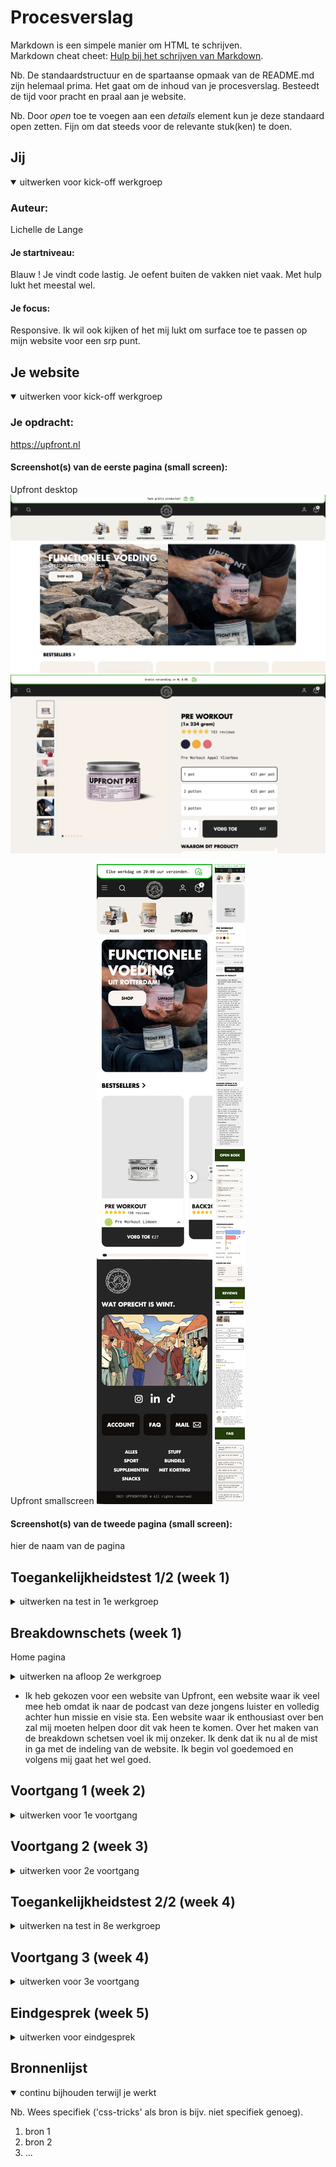 # Procesverslag
Markdown is een simpele manier om HTML te schrijven.  
Markdown cheat cheet: [Hulp bij het schrijven van Markdown](https://github.com/adam-p/markdown-here/wiki/Markdown-Cheatsheet).

Nb. De standaardstructuur en de spartaanse opmaak van de README.md zijn helemaal prima. Het gaat om de inhoud van je procesverslag. Besteedt de tijd voor pracht en praal aan je website.

Nb. Door *open* toe te voegen aan een *details* element kun je deze standaard open zetten. Fijn om dat steeds voor de relevante stuk(ken) te doen.





## Jij

<details open>
  <summary>uitwerken voor kick-off werkgroep</summary>

  ### Auteur:
Lichelle de Lange 

  #### Je startniveau:
 Blauw ! 
 Je vindt code lastig. Je oefent buiten de vakken niet vaak. 
 Met hulp lukt het meestal wel.

  #### Je focus:
 Responsive.
 Ik wil ook kijken of het mij lukt om surface toe te passen op mijn website voor een srp punt. 
 
</details>





## Je website

<details open>
  <summary>uitwerken voor kick-off werkgroep</summary>

  ### Je opdracht:
  https://upfront.nl

  #### Screenshot(s) van de eerste pagina (small screen): 
  Upfront desktop  
  <img src="readme-images/Homepage.jpg"  alt="Upfront homepagina, desktop">
  <img src="readme-images/Detail.jpg" alt="Upfront overzichtpagina pre workout, desktop">

  Upfront smallscreen
 <img src="readme-images/Upfront_klein.jpg" alt="Upfront homepagina, small screen">
 <img src="readme-images/Pre-workout.jpg" alt="Upfront detailpagina, small screen">


  #### Screenshot(s) van de tweede pagina (small screen):
  hier de naam van de pagina  
 
 
</details>



## Toegankelijkheidstest 1/2 (week 1)

<details>
  <summary>uitwerken na test in 1e werkgroep</summary>

  ### Bevindingen
  Lijst met je bevindingen die in de test naar voren kwamen:

  #### Screenreader
Hoofdpagina 

Het logo van website word genoemd als “ongelabelde-afbeelding”. De gebruiker weer dus niet wat dit is. 

De search bar - word juist benoemt. 

De header. Je word door de screenreader 2 keer door de header meegenomen. De eerste keer slaat hij de link “inloggen” over. De tweede keer neemt hij je wel mee door deze link. 

Evenals de header word je 2 keer door het menu meegenomen. 

Kopje bestsellers: “Je bevindt je op een tekst element.” 
Maar welke tekst er staat word niet benoemd. 

Afbeeldingen eerste kop worden voorgelezen zoals in de code is geplaatst. Niet alle afbeeldingen zijn gelabeld dus de gebruiker weer niet direct waar het kopje over gaat/over welk product dit gaat. - afbeeldingen labelen. Sommige afbeeldingen zijn wel goed gelabeld, het is een mengelmoes.  
 
De producten kunnen worden beoordeeld doormiddel van sterren. Maar deze worden afbeelding genoemd ipv dat er word verteld hoe het product is beoordeeld. Je word hier 2x doorheen geleid. 
 <img src="readme-images/Beoordeling.jpg" width="375px" alt="Upfront beoordeling">

Wanneer een smaak (nu de vegan cacao proteïne poeder) is uitverkocht word dat niet verteld alleen weergeven doordat het font lichter is gekleurd. 
 <img src="readme-images/cacao.jpg" width="375px" alt="Cacao smaak uitverkocht">

Er worden opties genoemd die ik niet zie. Deze afbeeldingen zijn weg.
 <img src="readme-images/Afbeelding.jpg" width="375px" alt="Afbeelding die er niet is">


Detail pagina
Ik klik op de detail pagina van de upfront creatine. Wanneer ik door de heen klik raak ik in de war. Ik hoor allemaal informatie maar ik heb geen idee waar ik op de pagina ben. Wat blijkt ik zit in mijn winkelmandje waar 1 artikel in zit. Dit word niet van te voren aangegeven. 

Ook op de detail pagina worden niet verteld met hoeveel sterren de upfront creatine word beoordeeld. Ik word alleen 2 keer door het aantal afbeeldingen geleidt. 

De pre workout heeft 4 verschillende smaken maar deze worden niet benoemd. Ook deze worden uitgesproken als ‘afbeelding’. 

De afbeeldingen op de detail pagina worden niet benoemd, je word ook niet door de afbeeldingen geleidt. <img src="readme-images/Smaken_detail.jpg" width="375px" alt="Smaken op de detail pagina">

Je kunt producten toevoegen aan je winkelmandje. 

Je word door de tekst geleidt. 

Onder aan de details vind je alle reviews. De gebruiker kan ook filteren op review. Hier word je doorheen geleidt. 

De gebruiker word meegenomen door de FAQ. Wanneer je op de kop terecht komt en naar de volgende kop toe wilt word de uitleg al gegeven. 
 <img src="readme-images/FAQ.jpg" width="375px" alt="FAQ">


Boven de footer vind je weer de bestsellers. Hierbij het zelfde verhaal als op de home pagina. 

  #### Muis en Toetsenbord 
  Hier korte omschrijving (met indien nodig afbeeldingen)

  Hier een omschrijving van hoe het opgelost kan worden (met indien nodig afbeeldingen)


  #### Motoriek (shocks, elastiekjes)
De website is redelijk vergevingsgezind. Er is ruimte voor fouten, de website is ruim opgesteld. 
Wanneer je op de home pagina een product hebt uitgekozen en een smaak wilt uitkiezen is daar minder ruimte voor vergevingsgezindheid.  <img src="readme-images/Smaken.jpg" width="375px" alt="Op deze plek is er minder ruimte voor vergevingsgezindheid.">


  #### Visueel (brillen, contrast, kleurenblind, dark/light). 
Blur/gare bril - Op de website zie ik alleen kleuren en silhouetten. 
Glaucoma/rp bril- Ik heb totaal geen focus met deze bril op. Ik kan mij niet focussen op de website. 
Hemianopia bril  - De website is te zien 
Color#0779p bril - De website is te zien. zodra je kleurenblind bent kun je goed winkelen bij upfront. Er word veel gebruik gemaakt van contrast. 
Diabetic eye disease bril - website is prima te zien. 

<img src="readme-images/Contrast.jpg" width="375px" alt="Deze foto met daar over heen een stukje tekst is erg onduidelijk. Het contrast is niet zo goed.">


</details>



## Breakdownschets (week 1)

Home pagina 
<details>
  <summary>uitwerken na afloop 2e werkgroep</summary>

  ### de hele pagina: 
  <img src="readme-images/Upfront_klein.jpg" width="375px" alt="breakdown van de hele pagina">

  ### dynamisch deel (bijv menu): 
  <img src="readme-images/carousel.jpp" width="375px" alt="breakdown van een dynamisch deel - carousel van bestsellers">

  ### wellicht nog een dynamisch deel (bijv filter): 
  <img src="readme-images/header.jpg" width="375px" alt="breakdown van de header. Menu, logo, inloggen,  en het winkelmandje. ">


 ### indeling website : 
  <img src="readme-images/Upfront_indeling.jpg" width="375px" alt="Skelet van de Upfront website">
</details>


- Ik heb gekozen voor een website van Upfront, een website waar ik veel mee heb omdat ik naar de podcast van deze jongens luister en volledig achter hun missie en visie sta. Een website waar ik enthousiast over ben zal mij moeten helpen door dit vak heen te komen. Over het maken van de breakdown schetsen voel ik mij onzeker. Ik denk dat ik nu al de mist in ga met de indeling van de website. 
Ik begin vol goedemoed en volgens mij gaat het wel goed. 


## Voortgang 1 (week 2)

<details>
  <summary>uitwerken voor 1e voortgang</summary>

  ### Stand van zaken
 Ik heb mijn breakdown schetsen af en redelijk uitgebreid getekend. Ik heb voor tijdens de meeting vragen over mijn schetsen en of ik de indeling van de door mij gekozen website; Upfront juist heb ingedeeld. 


  ### Agenda voor meeting
  samen met je groepje opstellen
  Nensi, Syarah, Cesar, Lindsey & Lichelle 

  | student 1      | student 2          | student 3    | student 4        |
  | ---            | ---                | ---          | ---              |
  | dit bespreken  | en dit             | en ik dit    | en dan ik dat    |
  | en dat ook nog | dit als er tijd is | nog een punt | dit wil ik zeker |
  | ...            | ...                | ...          | ...              |


  ### Verslag van meeting
  hier na afloop snel de uitkomsten van de meeting vastleggen
- Ik had nog geen code maar ik had vragen over mijn breakdownschetsen. We zijn gezamelijk door mijn website en de website van Syarah heen gelopen.
Ik was goed opweg, hier en daar wat aanpassingen. De rest had zijn/haar html al gemaakt, ik helaas nog niet. 

</details>





## Voortgang 2 (week 3)

<details>
  <summary>uitwerken voor 2e voortgang</summary>

  ### Stand van zaken
  Het ging niet goed. Ik struggle ontzettend met de code. De HTML heb ik redelijk opgezet, maar het lukt niet met de css. 
  Ik heb alles verwijderd en ga opnieuw beginnen. In vergelijking tot de rest loop ik zo ver achter. In het voortgang gesprek met mijn groepje
  en Jeffrey breek ik.. Beetje genânt maar ik had mijn emoties niet meer in de hand op dat moment. Ik stop veel uren in dit vak, en tijdens de lessen lijkt alles zo logisch maar zodra ik het zelf moet doen en achter die laptop ga zitten.. ERROR 

  ### Agenda voor meeting
  samen met je groepje opstellen


  | student 1  
ik ben zelf student 1. Ik ben nog niet begonnen met coderen. 
Wel heb ik mijn breakdown schetsen af en deze wil ik graag bespreken met Sanne. Ik wil weten of ik de structuur van de door mij gekozen website begrijp. 

  ### Verslag van meeting
  

</details>





## Toegankelijkheidstest 2/2 (week 4)

<details>
  <summary>uitwerken na test in 8e werkgroep</summary>

  ### Bevindingen
  Lijst met je bevindingen die in de test naar voren kwamen (geef ook aan wat er verbeterd is):

  #### Screenreader
 - Misschien je menu items hoger dan de andere links in je navigatie, zodat hij wanneer navigatie actief is hij dus die dingen opleest voor de andere items


  #### Muis en Toetsenbord 
  Hier korte omschrijving (met indien nodig afbeeldingen)

  Hier een omschrijving van hoe het opgelost kan worden (met indien nodig afbeeldingen)


  #### Motoriek (shocks, elastiekjes)
 - Website is redelijk vergevingsgezint. 


  #### Visueel (brillen, contrast, kleurenblind, dark/light). 
- Diabetic Eye Disease - de website is goed te gebruiken, wel iets vervelender maar alles is nog te lezen 
- Gele bril - alles is gewoon geel maar nog wel te gebruiken, bij veel witgebruik kan dit wel vervelend zijn
- Blur/Glare - mogelijkheid om in te kunnen zoomen is belangrijk op de website, zodat je kan inzoomen waar nodig
- Hemifield Loss - doordat alles gecentreerd is is het niet moeilijk om met deze ziekte de website te gebruiken. 
- Central field loss - Hierdoor heb je weinig zicht in het midden. Belangrijk bij deze bril is dat je niet alles centraal in het midden zet. 
- Low contrast - Lastig om kleuren te lezen die niet veel contrast hebben. Misschien is dark mode hiervoor de oplossing. 
- Glaucoom - Belangrijke content centreren

Test kleurenblindheid
- Blurred vision - Te dunne tekst valt weg 
- Protanopia, Deuteranopia en Tritanopia- bepaalde kleuren worden geel/rood, hij is niet vervelend zo de website
- Achromatopia - zwart wit, doordat er weinig kleur gebruikt word is het niet zo heel lastig

</details>



## Voortgang 3 (week 4)

<details>
  <summary>uitwerken voor 3e voortgang</summary>

  ### Stand van zaken
  Het gaat stukken beter. Ik ben er nog niet maar er beginnen wat kwartjes te vallen. 
  Met dank aan Jeffrey die de tijd heeft genomen om wekelijks met mij te zitten en te kijken naar mijn code. Ik ben al ver met de eerste pagina en ben begonnen aan mijn 2e pagina. Waar ik over wil vragen of er dingen uitgehaald kunnen worden. Ik heb mijn website onderschat, ik dacht dat deze iets simpeler zou zijn als dat deze eigenlijk is. 

  ### Agenda voor meeting
  samen met je groepje opstellen

- Ik wil graag bespreken of ik mijn detailpagina wat kan indunnen of een andere pagina mag namaken omdat ik de detail pagina nogal complex vindt. 
- Ook wil ik het hebben over mijn menu, waar plaats ik de inhoud van mijn navigatie in mijn html?  


  ### Verslag van meeting
  hier na afloop snel de uitkomsten van de meeting vastleggen

  - punt 1
  - punt 2
  - nog een punt
  - ...

</details>





## Eindgesprek (week 5)

<details>
  <summary>uitwerken voor eindgesprek</summary>
  Ik moet mijn readme nog beter bijwerken. 

  ### Je uitkomst - karakteristiek screenshots:
  <img src="readme-images/dummy-plaatje.jpg" width="375px" alt="uitomst opdracht 1">


  ### Dit ging goed/Heb ik geleerd: 
  Ik vind dit vak ontzettend lastig en ik heb het dan ook niet afgekregen. Mede doordat ik op het begin vast liep en niet meteen 
  om hulp heb durven vragen. Tijdens de lessen begreep ik de stof en lijkt het zo logisch, totdat ik zelf achter mijn laptop ging 
  zitten en het maar moest uitvogelen. Na een kleine mental breakdown tijdens voortgangs gesprek 2 kon het niet zo verder gaan en heb ik wekelijks met Jeffrey gezeten. Hier heb ik ontzettend veel baat bij gehad. Ik ben helaas nog niet klaar maar ben al ontzettend blij met
  de stappen die ik heb gezet de afgelopen tijd. Ik begin dit vak zelfs een beetje leuk te vinden...
  Het gesprek van komende donderdag zal ik meenemen als feedback moment zodat ik dit vak tijdens
  de herkansing kan halen. Oh en sorry Sanne ik heb mijn readme ook NOG niet volledig bijgewerkt. 

  <img src="readme-images/dummy-plaatje.jpg" width="375px" alt="top">


  ### Dit was lastig/Is niet gelukt:
  Ik had mijn readme beter bij moeten houden :) 
  Wat ik lastig vond? Alles :) Ik vindt nu voornamelijk java erg lastig. 
  Tijdens de herkansing zal ik hier ook screenshots van bij plaatsen. 

  <img src="readme-images/dummy-plaatje.jpg" width="375px" alt="bummer">
</details>





## Bronnenlijst

<details open>
  <summary>continu bijhouden terwijl je werkt</summary>

  Nb. Wees specifiek ('css-tricks' als bron is bijv. niet specifiek genoeg).

  1. bron 1
  2. bron 2
  3. ...

</details>
